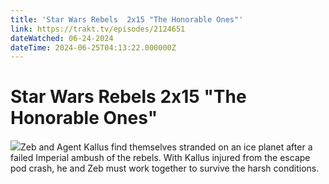 ```yaml
---
title: 'Star Wars Rebels  2x15 "The Honorable Ones"' 
link: https://trakt.tv/episodes/2124651
dateWatched: 06-24-2024
dateTime: 2024-06-25T04:13:22.000000Z
---
```

# Star Wars Rebels  2x15 "The Honorable Ones"

![](https://walter.trakt.tv/images/episodes/002/124/651/screenshots/thumb/2045cf62b6.jpg)Zeb and Agent Kallus find themselves stranded on an ice planet after a failed Imperial ambush of the rebels. With Kallus injured from the escape pod crash, he and Zeb must work together to survive the harsh conditions.